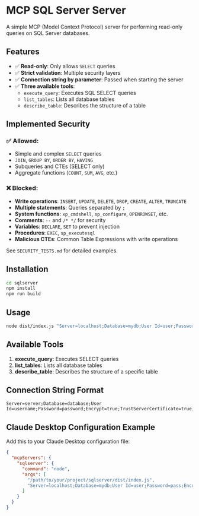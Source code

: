 # MCP SQL Server Server

A simple MCP (Model Context Protocol) server for performing read-only queries on SQL Server databases.

## Features

- ✅ **Read-only**: Only allows `SELECT` queries
- ✅ **Strict validation**: Multiple security layers
- ✅ **Connection string by parameter**: Passed when starting the server
- ✅ **Three available tools**:
  - `execute_query`: Executes SQL SELECT queries
  - `list_tables`: Lists all database tables
  - `describe_table`: Describes the structure of a table

## Implemented Security

### ✅ **Allowed:**
- Simple and complex `SELECT` queries
- `JOIN`, `GROUP BY`, `ORDER BY`, `HAVING`
- Subqueries and CTEs (SELECT only)
- Aggregate functions (`COUNT`, `SUM`, `AVG`, etc.)

### ❌ **Blocked:**
- **Write operations**: `INSERT`, `UPDATE`, `DELETE`, `DROP`, `CREATE`, `ALTER`, `TRUNCATE`
- **Multiple statements**: Queries separated by `;`
- **System functions**: `xp_cmdshell`, `sp_configure`, `OPENROWSET`, etc.
- **Comments**: `--` and `/* */` for security
- **Variables**: `DECLARE`, `SET` to prevent injection
- **Procedures**: `EXEC`, `sp_executesql`
- **Malicious CTEs**: Common Table Expressions with write operations

See `SECURITY_TESTS.md` for detailed examples.

## Installation

```bash
cd sqlserver
npm install
npm run build
```

## Usage

```bash
node dist/index.js "Server=localhost;Database=mydb;User Id=user;Password=pass;Encrypt=true;TrustServerCertificate=true;"
```

## Available Tools

1. **execute_query**: Executes SELECT queries
2. **list_tables**: Lists all database tables
3. **describe_table**: Describes the structure of a specific table

## Connection String Format

```
Server=server;Database=database;User Id=username;Password=password;Encrypt=true;TrustServerCertificate=true;
```

## Claude Desktop Configuration Example

Add this to your Claude Desktop configuration file:

```json
{
  "mcpServers": {
    "sqlserver": {
      "command": "node",
      "args": [
        "/path/to/your/project/sqlserver/dist/index.js",
        "Server=localhost;Database=mydb;User Id=user;Password=pass;Encrypt=true;TrustServerCertificate=true;"
      ]
    }
  }
}
```